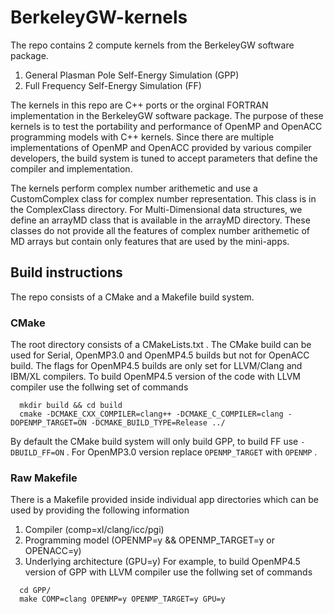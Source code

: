 # BerkeleyGW-kernels
The repo contains 2 compute kernels from the BerkeleyGW software package.
1. General Plasman Pole Self-Energy Simulation (GPP)
2. Full Frequency Self-Energy Simulation (FF)

The kernels in this repo are C++ ports or the orginal FORTRAN implementation in the BerkeleyGW software package.
The purpose of these kernels is to test the portability and performance of OpenMP and OpenACC programming models with C++ kernels.
Since there are multiple implementations of OpenMP and OpenACC provided by various compiler developers, the build system is tuned to accept parameters that define the compiler and implementation.

The kernels perform complex number arithemetic and use a CustomComplex class for complex number representation. This class is in the ComplexClass directory.
For Multi-Dimensional data structures, we define an arrayMD class that is available in the arrayMD directory.
These classes do not provide all the features of complex number arithemetic of MD arrays but contain only features that are used by the mini-apps.

## Build instructions
The repo consists of a CMake and a Makefile build system.

### CMake
The root directory consists of a CMakeLists.txt .
The CMake build can be used for Serial, OpenMP3.0 and OpenMP4.5 builds but not for OpenACC build.
The flags for OpenMP4.5 builds are only set for LLVM/Clang and IBM/XL compilers.
To build OpenMP4.5 version of the code with LLVM compiler use the follwing set of commands

```
  mkdir build && cd build
  cmake -DCMAKE_CXX_COMPILER=clang++ -DCMAKE_C_COMPILER=clang -DOPENMP_TARGET=ON -DCMAKE_BUILD_TYPE=Release ../
```
By default the CMake build system will only build GPP, to build FF use `-DBUILD_FF=ON` .
For OpenMP3.0 version replace `OPENMP_TARGET` with `OPENMP` .

### Raw Makefile
There is a Makefile provided inside individual app directories which can be used by providing the following information
1. Compiler (comp=xl/clang/icc/pgi)
2. Programming model (OPENMP=y && OPENMP_TARGET=y or OPENACC=y)
3. Underlying architecture (GPU=y)
For example, to build OpenMP4.5 version of GPP with LLVM compiler use the follwing set of commands

```
  cd GPP/
  make COMP=clang OPENMP=y OPENMP_TARGET=y GPU=y
```
